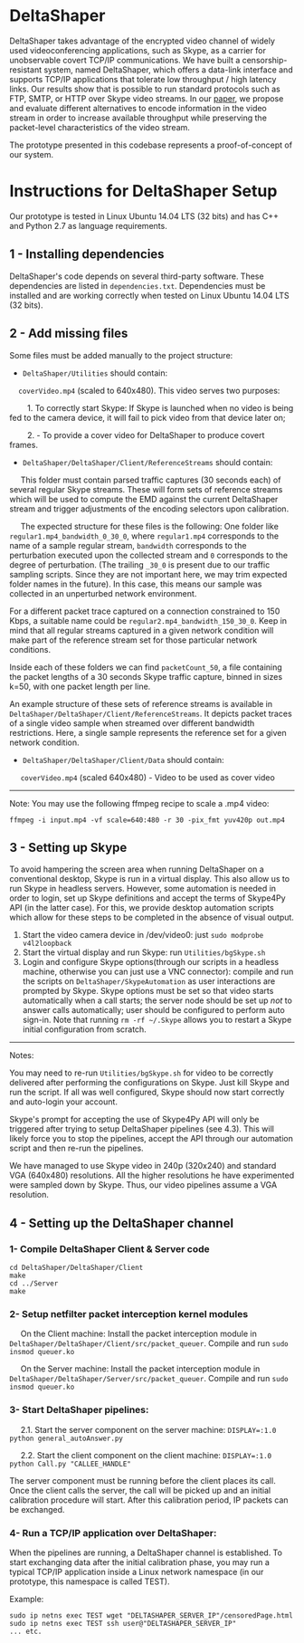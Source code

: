 # DeltaShaper

DeltaShaper takes advantage of the encrypted video channel of widely used videoconferencing applications, such as Skype, as a carrier for unobservable covert TCP/IP communications. We have built a censorship-resistant system, named DeltaShaper, which offers a data-link interface and supports TCP/IP applications that tolerate low throughput / high latency links. Our results show that is possible to run standard protocols such as FTP, SMTP, or HTTP over Skype video streams. In our [paper](http://web.ist.utl.pt/diogo.barradas/papers/DeltaShaper_PETS17.pdf), we propose and evaluate different alternatives to encode information in the video stream in order to increase available throughput while preserving the packet-level characteristics of the video stream.


The prototype presented in this codebase represents a proof-of-concept of our system.

# Instructions for DeltaShaper Setup


Our prototype is tested in Linux Ubuntu 14.04 LTS (32 bits) and has C++ and Python 2.7 as language requirements.


## 1 - Installing dependencies

DeltaShaper's code depends on several third-party software. These dependencies are listed in `dependencies.txt`. Dependencies must be installed and are working correctly when tested on Linux Ubuntu 14.04 LTS (32 bits).


## 2 - Add missing files

Some files must be added manually to the project structure:


* `DeltaShaper/Utilities` should contain:


 &nbsp;&nbsp;&nbsp;&nbsp;`coverVideo.mp4` (scaled to 640x480). This video serves two purposes:


 &nbsp;&nbsp;&nbsp;&nbsp; &nbsp;&nbsp; 1. To correctly start Skype: If Skype is launched when no video is being fed to the camera device, it will fail to pick video from that device later on;


 &nbsp;&nbsp;&nbsp;&nbsp; &nbsp;&nbsp; 2. - To provide a cover video for DeltaShaper to produce covert frames.


* `DeltaShaper/DeltaShaper/Client/ReferenceStreams` should contain:


 &nbsp;&nbsp;&nbsp;&nbsp; This folder must contain parsed traffic captures (30 seconds each) of several regular Skype streams. These will form sets of reference streams which will be used to compute the EMD against the current DeltaShaper stream and trigger adjustments of the encoding selectors upon calibration.

 &nbsp;&nbsp;&nbsp;&nbsp; The expected structure for these files is the following: One folder like `regular1.mp4_bandwidth_0_30_0`, where `regular1.mp4` corresponds to the name of a sample regular stream, `bandwidth` corresponds to the perturbation executed upon the collected stream and `0` corresponds to the degree of perturbation. (The trailing `_30_0` is present due to our traffic sampling scripts. Since they are not important here, we may trim expected folder names in the future). In this case, this means our sample was collected in an unperturbed network environment. 
 
 
 For a different packet trace captured on a connection constrained to 150 Kbps, a suitable name could be `regular2.mp4_bandwidth_150_30_0`. Keep in mind that all regular streams captured in a given network condition will make part of the reference stream set for those particular network conditions.


 Inside each of these folders we can find `packetCount_50`, a file containing the packet lengths of a 30 seconds Skype traffic capture, binned in sizes k=50, with one packet length per line.

An example structure of these sets of reference streams is available in `DeltaShaper/DeltaShaper/Client/ReferenceStreams`. It depicts packet traces of a single video sample when streamed over different bandwidth restrictions. Here, a single sample represents the reference set for a given network condition.


* `DeltaShaper/DeltaShaper/Client/Data` should contain:


 &nbsp;&nbsp;&nbsp;&nbsp; `coverVideo.mp4` (scaled 640x480) - Video to be used as cover video


----

 Note: You may use the following ffmpeg recipe to scale a .mp4 video:


    ffmpeg -i input.mp4 -vf scale=640:480 -r 30 -pix_fmt yuv420p out.mp4


## 3 - Setting up Skype

To avoid hampering the screen area when running DeltaShaper on a conventional desktop, Skype is run in a virtual display. This also allow us to run Skype in headless servers. However, some automation is needed in order to login, set up Skype definitions and accept the terms of Skype4Py API (in the latter case). For this, we provide desktop automation scripts which allow for these steps to be completed in the absence of visual output.

1. Start the video camera device in /dev/video0: just `sudo modprobe v4l2loopback`
2. Start the virtual display and run Skype: run `Utilities/bgSkype.sh`
3. Login and configure Skype options(through our scripts in a headless machine, otherwise you can just use a VNC connector): compile and run the scripts on `DeltaShaper/SkypeAutomation` as user interactions are prompted by Skype. Skype options must be set so that video starts automatically when a call starts; the server node should be set up _not_ to answer calls automatically; user should be configured to perform auto sign-in. Note that running `rm -rf ~/.Skype` allows you to restart a Skype initial configuration from scratch.


----


Notes:


You may need to re-run `Utilities/bgSkype.sh` for video to be correctly delivered after performing the configurations on Skype. Just kill Skype and run the script. If all was well configured, Skype should now start correctly and auto-login your account.


Skype's prompt for accepting the use of Skype4Py API will only be triggered after trying to setup DeltaShaper pipelines (see 4.3). This will likely force you to stop the pipelines, accept the API through our automation script and then re-run the pipelines.


We have managed to use Skype video in 240p (320x240) and standard VGA (640x480) resolutions. All the higher resolutions he have experimented were sampled down by Skype. Thus, our video pipelines assume a VGA resolution.




## 4 - Setting up the DeltaShaper channel

### 1- Compile DeltaShaper Client & Server code

    cd DeltaShaper/DeltaShaper/Client
    make
    cd ../Server
    make

### 2- Setup netfilter packet interception kernel modules


 &nbsp;&nbsp;&nbsp;&nbsp; On the Client machine: Install the packet interception module in `DeltaShaper/DeltaShaper/Client/src/packet_queuer`. Compile and run `sudo insmod queuer.ko`


 &nbsp;&nbsp;&nbsp;&nbsp; On the Server machine: Install the packet interception module in `DeltaShaper/DeltaShaper/Server/src/packet_queuer`. Compile and run `sudo insmod queuer.ko`



### 3- Start DeltaShaper pipelines:

 &nbsp;&nbsp;&nbsp;&nbsp; 2.1. Start the server component on the server machine: `DISPLAY=:1.0 python general_autoAnswer.py`


 &nbsp;&nbsp;&nbsp;&nbsp; 2.2. Start the client component on the client machine: `DISPLAY=:1.0 python Call.py "CALLEE_HANDLE"`

The server component must be running before the client places its call. Once the client calls the server, the call will be picked up and an initial calibration procedure will start. After this calibration period, IP packets can be exchanged.


### 4- Run a TCP/IP application over DeltaShaper:

When the pipelines are running, a DeltaShaper channel is established. To start exchanging data after the initial calibration phase, you may run a typical TCP/IP application inside a Linux network namespace (in our prototype, this namespace is called TEST).

Example:

    sudo ip netns exec TEST wget "DELTASHAPER_SERVER_IP"/censoredPage.html
    sudo ip netns exec TEST ssh user@"DELTASHAPER_SERVER_IP"
    ... etc.
